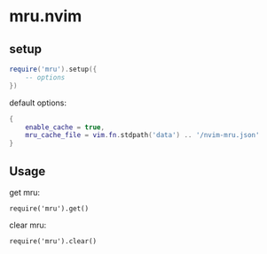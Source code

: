 # mru.nvim

## setup

```lua
require('mru').setup({
    -- options
})
```

default options:

```lua
{
    enable_cache = true,
    mru_cache_file = vim.fn.stdpath('data') .. '/nvim-mru.json'
}
```

## Usage

get mru:

```
require('mru').get()
```

clear mru:

```
require('mru').clear()
```

